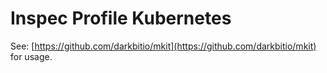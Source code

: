 # Inspec Profile Kubernetes

See: [https://github.com/darkbitio/mkit](https://github.com/darkbitio/mkit) for usage.
